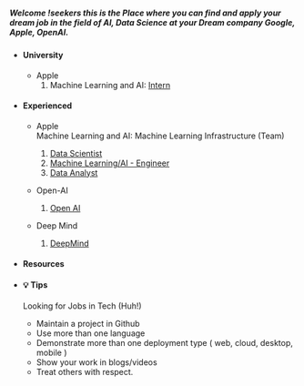 <h5>
  Welcome !seekers this is the Place where you can find and apply your dream job in the field of AI, Data Science at your Dream company Google, Apple, OpenAI.
</h5>

* <h4> University </h4>

    * Apple <br/>
      1. Machine Learning and AI:
       [Intern](
https://jobs.apple.com/en-us/search?team=machine-learning-infrastructure-MLAI-MLI+deep-learning-and-reinforcement-learning-MLAI-DLRL+computer-vision-MLAI-CV+natural-language-processing-and-speech-technologies-MLAI-NLP+applied-research-MLAI-AR+internships-STDNT-INTRN)

    
* <h4> Experienced </h4>

    * Apple <br/>
      Machine Learning and AI: Machine Learning Infrastructure (Team)
      
        1. [Data Scientist](https://jobs.apple.com/en-us/search?search=Data%20Scientist&sort=relevance)
        2. [Machine Learning/AI - Engineer](https://jobs.apple.com/en-us/search?search=Machine%20Learning%20%20Engineer&sort=relevance)
        3. [Data Analyst](https://jobs.apple.com/en-us/search?search=Data%20Analyst&sort=relevance)
     * Open-AI <br/>
        1.  [Open AI](https://openai.com/jobs/)
     * Deep Mind<br/>
        1. [DeepMind](https://deepmind.com/careers/jobs)
          
* <h4> Resources </h4>
* <h4> 💡 Tips </h4>

    Looking for Jobs in Tech (Huh!)
    
     - Maintain a project in Github
     - Use more than one language
     - Demonstrate more than one deployment type ( web, cloud, desktop, mobile )
     - Show your work in blogs/videos
     - Treat others with respect.

